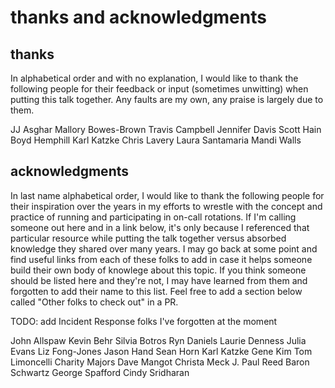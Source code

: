 # thanks and acknowledgments

## thanks

In alphabetical order and with no explanation, I would like to thank the following people for their feedback or input (sometimes unwitting) when putting this talk together. Any faults are my own, any praise is largely due to them.

JJ Asghar
Mallory Bowes-Brown
Travis Campbell
Jennifer Davis
Scott Hain
Boyd Hemphill
Karl Katzke
Chris Lavery
Laura Santamaria
Mandi Walls

## acknowledgments

In last name alphabetical order, I would like to thank the following people for their inspiration over the years in my efforts to wrestle with the concept and practice of running and participating in on-call rotations. If I'm calling someone out here and in a link below, it's only because I referenced that particular resource while putting the talk together versus absorbed knowledge they shared over many years. I may go back at some point and find useful links from each of these folks to add in case it helps someone build their own body of knowlege about this topic. If you think someone should be listed here and they're not, I may have learned from them and forgotten to add their name to this list. Feel free to add a section below called "Other folks to check out" in a PR.

TODO: add Incident Response folks I've forgotten at the moment

John Allspaw
Kevin Behr
Silvia Botros
Ryn Daniels
Laurie Denness
Julia Evans
Liz Fong-Jones
Jason Hand
Sean Horn
Karl Katzke
Gene Kim
Tom Limoncelli
Charity Majors
Dave Mangot
Christa Meck
J. Paul Reed
Baron Schwartz
George Spafford
Cindy Sridharan
